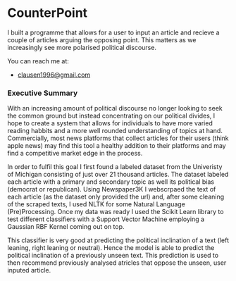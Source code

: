 # CounterPoint

I built a programme that allows for a user to input an article and recieve a couple of articles arguing the opposing point.
This matters as we increasingly see more polarised political discourse.

You can reach me at:
* [clausen1996@gmail.com]()

### Executive Summary

With an increasing amount of political discourse no longer looking to seek the common ground but instead concentrating on our political divides, I hope to create a system that allows for individuals to have more varied reading habbits and a more well rounded understanding of topics at hand. Commercially, most news platforms that collect articles for their users (think apple news) may find this tool a healthy addition to their platforms and may find a competitive market edge in the process. 

In order to fulfil this goal I first found a labeled dataset from the Univeristy of Michigan consisting of just over 21 thousand articles. The dataset labeled each article with a primary and secondary topic as well its political bias (democrat or republican). 
Using Newspaper3K I webscrpaed the text of each article (as the dataset only provided the url) and, after some cleaning of the scraped texts, I used NLTK for some Natural Language (Pre)Processing. Once my data was ready I used the Scikit Learn library to test different classifiers with a Support Vector Machine employing a Gaussian RBF Kernel coming out on top. 

This classifier is very good at predicting the political inclination of a text (left leaning, right leaning or neutral). Hence the model is able to predict the political inclination of a previously unseen text. This prediction is used to then recommend previously analysed atricles that oppose the unseen, user inputed article.